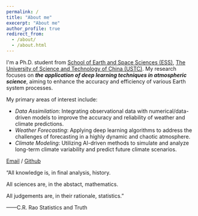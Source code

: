 ```yaml
---
permalink: /
title: "About me"
execerpt: "About me"
author_profile: true
redirect_from: 
  - /about/
  - /about.html
---
```


I'm a Ph.D. student from [School of Earth and Space Sciences (ESS)](https://en.ess.ustc.edu.cn/), [The University of Science and Technology of China (USTC)](https://en.ustc.edu.cn/). My research focuses on ***the application of deep learning techniques in atmospheric science***, aiming to enhance the accuracy and efficiency of various Earth system processes.

My primary areas of interest include:

* *Data Assimilation*: Integrating observational data with numerical/data-driven models to improve the accuracy and reliability of weather and climate predictions.
* *Weather Forecasting*: Applying deep learning algorithms to address the challenges of forecasting in a highly dynamic and chaotic atmosphere.
* *Climate Modeling*: Utilizing AI-driven methods to simulate and analyze long-term climate variability and predict future climate scenarios.



[Email](mailto:jiechao@mail.ustc.edu.cn) / [Github](https://github.com/AzureMoment0000)


“All knowledge is, in final analysis, history.

All sciences are, in the abstact, mathematics.

All judgements are, in their rationale, statistics.”

——C.R. Rao   Statistics and Truth

